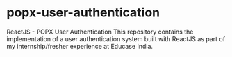 # popx-user-authentication
ReactJS - POPX User Authentication This repository contains the implementation of a user authentication system built with ReactJS as part of my internship/fresher experience at Educase India.
